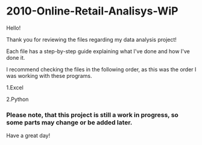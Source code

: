 # 2010-Online-Retail-Analisys-WiP

Hello!

Thank you for reviewing the files regarding my data analysis project!

Each file has a step-by-step guide explaining what I've done and how I've done it.

I recommend checking the files in the following order, as this was the order I was working with these programs.

1.Excel

2.Python

### Please note, that this project is still a work in progress, so some parts may change or be added later.

Have a great day!
